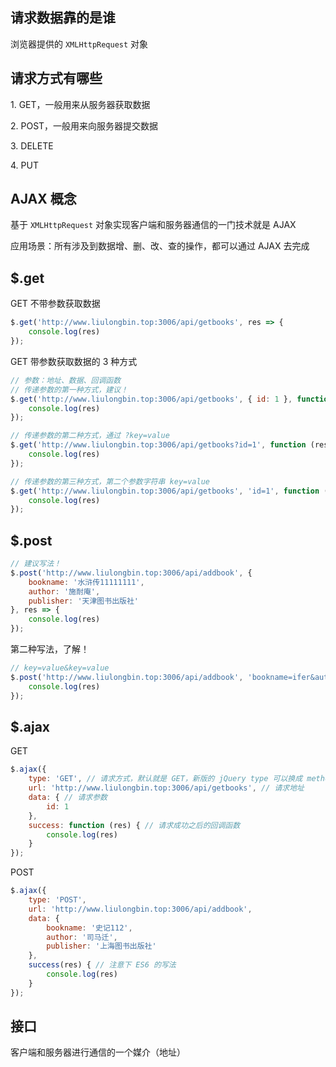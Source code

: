 ## 请求数据靠的是谁

浏览器提供的 `XMLHttpRequest` 对象

## 请求方式有哪些

1\. GET，一般用来从服务器获取数据

2\. POST，一般用来向服务器提交数据

3\. DELETE

4\. PUT

## AJAX 概念

基于 `XMLHttpRequest` 对象实现客户端和服务器通信的一门技术就是 AJAX

应用场景：所有涉及到数据增、删、改、查的操作，都可以通过 AJAX 去完成

## $.get

GET 不带参数获取数据

```js
$.get('http://www.liulongbin.top:3006/api/getbooks', res => {
    console.log(res)
});
```

GET 带参数获取数据的 3 种方式

```js
// 参数：地址、数据、回调函数
// 传递参数的第一种方式，建议！
$.get('http://www.liulongbin.top:3006/api/getbooks', { id: 1 }, function (res) {
    console.log(res)
});
```

```js
// 传递参数的第二种方式，通过 ?key=value
$.get('http://www.liulongbin.top:3006/api/getbooks?id=1', function (res) {
    console.log(res)
});
```

```js
// 传递参数的第三种方式，第二个参数字符串 key=value
$.get('http://www.liulongbin.top:3006/api/getbooks', 'id=1', function (res) {
    console.log(res)
});
```

## $.post

```js
// 建议写法！
$.post('http://www.liulongbin.top:3006/api/addbook', {
    bookname: '水浒传11111111',
    author: '施耐庵',
    publisher: '天津图书出版社'
}, res => {
    console.log(res)
});
```

第二种写法，了解！

```js
// key=value&key=value
$.post('http://www.liulongbin.top:3006/api/addbook', 'bookname=ifer&author=xxx&publisher=jjjj', res => {
    console.log(res)
});
```

## $.ajax

GET

```js
$.ajax({
    type: 'GET', // 请求方式，默认就是 GET，新版的 jQuery type 可以换成 method
    url: 'http://www.liulongbin.top:3006/api/getbooks', // 请求地址
    data: { // 请求参数
        id: 1
    },
    success: function (res) { // 请求成功之后的回调函数
        console.log(res)
    }
});
```

POST

```js
$.ajax({
    type: 'POST',
    url: 'http://www.liulongbin.top:3006/api/addbook',
    data: {
        bookname: '史记112',
        author: '司马迁',
        publisher: '上海图书出版社'
    },
    success(res) { // 注意下 ES6 的写法
        console.log(res)
    }
});
```

## 接口

客户端和服务器进行通信的一个媒介（地址）

